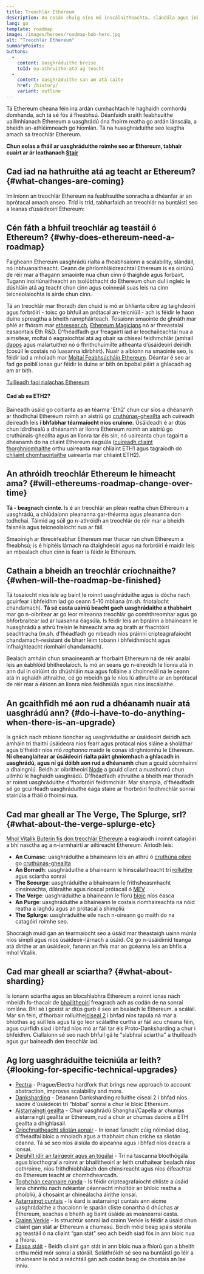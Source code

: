 ```yaml
---
title: Treochlár Ethereum
description: An cosán chuig níos mó inscálaitheachta, slándála agus inbhuanaitheachta do Ethereum.
lang: ga
template: roadmap
image: /images/heroes/roadmap-hub-hero.jpg
alt: "Treochlár Ethereum"
summaryPoints:
buttons:
  - 
    content: Uasghráduithe breise
    toId: na-athruithe-atá ag teacht
  - 
    content: Uasghráduithe san am atá caite
    href: /history/
    variant: outline
---
```


Tá Ethereum cheana féin ina ardán cumhachtach le haghaidh comhordú domhanda, ach tá sé fós á fheabhsú. Déanfaidh sraith feabhsuithe uaillmhianach Ethereum a uasghrádú óna fhoirm reatha go ardán lánscála, a bheidh an-athléimneach go hiomlán. Tá na huasghráduithe seo leagtha amach sa treochlár Ethereum.

**Chun eolas a fháil ar uasghráduithe roimhe seo ar Ethereum, tabhair cuairt ar ár leathanach [Stair](/history/)**

## Cad iad na hathruithe atá ag teacht ar Ethereum? {#what-changes-are-coming}

Imlíníonn an treochlár Ethereum na feabhsuithe sonracha a dhéanfar ar an bprótacal amach anseo. Tríd is tríd, tabharfaidh an treochlár na buntáistí seo a leanas d’úsáideoirí Ethereum:

<CardGrid>
  <RoadmapActionCard
    href="/roadmap/scaling"
    title="Idirbhearta níos saoire"
    image="scaling"
    description="Rollups are too expensive and rely on centralized components, causing users to place too much trust in their operators. The roadmap includes fixes for both of these problems."
    buttonText="More on reducing fees"
  />
  <RoadmapActionCard
    href="/roadmap/security"
    title="Slándála breise"
    image="security"
    description="Ethereum is already very secure but it can be made even stronger, ready to withstand all kinds of attack far into the future."
    buttonText="More on security"
  />
  <RoadmapActionCard
    href="/roadmap/user-experience"
    title="Taithí úsáideora níos fearr"
    image="userExperience"
    description="More support for smart contract wallets and light-weight nodes will make using Ethereum simpler and safer."
    buttonText="More on user experience"
  />
  <RoadmapActionCard
    href="/roadmap/future-proofing"
    title="Promhadh don todhchaí"
    image="futureProofing"
    description="Ethereum researchers and developers are solving tomorrow's problems today, readying the network for future generations."
    buttonText="More on future proofing"
  />
</CardGrid>

## Cén fáth a bhfuil treochlár ag teastáil ó Ethereum? {#why-does-ethereum-need-a-roadmap}

Faigheann Ethereum uasghrádú rialta a fheabhsaíonn a scalability, slándáil, nó inbhuanaitheacht. Ceann de phríomhláidreachtaí Ethereum is ea oiriúnú de réir mar a thagann smaointe nua chun cinn ó thaighde agus forbairt. Tugann inoiriúnaitheacht an tsolúbthacht do Ethereum chun dul i ngleic le dúshláin atá ag teacht chun cinn agus coinneáil suas leis na cinn teicneolaíochta is airde chun cinn.

<RoadmapImageContent title="Conas a shainítear an treochlár">

Tá an treochlár mar thoradh den chuid is mó ar bhlianta oibre ag taighdeoirí agus forbróirí - toisc go bhfuil an prótacal an-teicniúil - ach is féidir le haon duine spreagtha a bheith rannpháirteach. Tosaíonn smaointe de ghnáth mar phlé ar fhóram mar [ethresear.ch](https://ethresear.ch/), [Ethereum Magicians](https://ethereum-magicians.org/) nó ar fhreastalaí easaontais Eth R&D. D’fhéadfadh gur freagairtí iad ar leochaileachtaí nua a aimsítear, moltaí ó eagraíochtaí atá ag obair sa chiseal feidhmchlár (amhail [dapps](/glossary/#dapp) agus malartuithe) nó ó fhrithchuimilte aitheanta d’úsáideoirí deiridh (cosúil le costais nó luasanna idirbhirt). Nuair a aibíonn na smaointe seo, is féidir iad a mholadh mar [Moltaí Feabhsúcháin Ethereum](https://eips.ethereum.org/). Déantar é seo ar fad go poiblí ionas gur féidir le duine ar bith ón bpobal páirt a ghlacadh ag am ar bith.

[Tuilleadh faoi rialachas Ethereum](/rialachas/)

</RoadmapImageContent>

<InfoBanner mb={8}>
  <h4 style={{ marginTop: 0 }}>Cad ab ea ETH2?</h4>

  <p>Baineadh úsáid go coitianta as an téarma 'Eth2' chun cur síos a dhéanamh ar thodhchaí Ethereum roimh an aistriú go <a href="/glossary/#pos">cruthúnas-gheallta</a> ach cuireadh deireadh leis <strong>i bhfabhar téarmaíocht níos cruinne.</strong> Úsáideadh é ar dtús chun idirdhealú a dhéanamh ar líonra Ethereum roimh an aistriú go cruthúnais-gheallta agus an líonra tar éis sin, nó uaireanta chun tagairt a dhéanamh do na cliaint Ethereum éagsúla (<a href="/glossary/#execution-client">cuireadh cliaint fhorghníomhaithe</a> orthu uaireanta mar chliaint ETH1 agus tagraíodh do <a href="/glossary/#consensus-client">chliaint chomhaontaithe</a> uaireanta mar chliaint ETH2).</p>

</InfoBanner>

## An athróidh treochlár Ethereum le himeacht ama? {#will-ethereums-roadmap-change-over-time}

**Tá - beagnach cinnte**. Is é an treochlár an plean reatha chun Ethereum a uasghrádú, a chlúdaíonn pleananna gar-théarma agus pleananna don todhchaí. Táimid ag súil go n-athróidh an treochlár de réir mar a bheidh faisnéis agus teicneolaíocht nua ar fáil.

Smaoinigh ar threoirleabhar Ethereum mar thacar rún chun Ethereum a fheabhsú; is é hipitéis lárnach na dtaighdeoirí agus na forbróirí é maidir leis an mbealach chun cinn is fearr is féidir le Ethereum.

## Cathain a bheidh an treochlár críochnaithe? {#when-will-the-roadmap-be-finished}

Tá tosaíocht níos ísle ag baint le roinnt uasghráduithe agus is dócha nach gcuirfear i bhfeidhm iad go ceann 5-10 mbliana (m.sh. friotaíocht chandamach). **Tá sé casta uainiú beacht gach uasghrádaithe a thabhairt** mar go n-oibrítear ar go leor míreanna treochlár go comhthreomhar agus go bhforbraítear iad ar luasanna éagsúla. Is féidir leis an bpráinn a bhaineann le huasghrádú a athrú freisin le himeacht ama ag brath ar fhachtóirí seachtracha (m.sh. d’fhéadfadh go mbeadh níos práinní cripteagrafaíocht chandamach-resistant de bharr léim tobann i bhfeidhmíocht agus infhaighteacht ríomhairí chandamach).

Bealach amháin chun smaoineamh ar fhorbairt Ethereum ná de réir analaí leis an éabhlóid bhitheolaíoch. Is mó an seans go n-éireoidh le líonra atá in ann dul in oiriúint do dhúshláin nua agus folláine a choinneáil ná le ceann atá in aghaidh athraithe, cé go mbeidh gá le níos lú athruithe ar an bprótacal de réir mar a éiríonn an líonra níos feidhmiúla agus níos inscálaithe.

## An gcaithfidh mé aon rud a dhéanamh nuair atá uasghrádú ann? {#do-i-have-to-do-anything-when-there-is-an-upgrade}

Is gnách nach mbíonn tionchar ag uasghráduithe ar úsáideoirí deiridh ach amháin trí thaithí úsáideora níos fearr agus prótacal níos sláine a sholáthar agus b’fhéidir níos mó <i>roghanna</i> maidir le conas idirghníomhú le Ethereum. **Ní cheanglaítear ar úsáideoirí rialta páirt ghníomhach a ghlacadh in uasghrádú, agus ní gá dóibh aon rud a dhéanamh** chun a gcuid sócmhainní a dhaingniú. Beidh ar oibritheoirí [Node](/glossary/#node) a gcuid cliant a nuashonrú chun ullmhú le haghaidh uasghrádú. D'fhéadfadh athruithe a bheith mar thoradh ar roinnt uasghráduithe d'fhorbróirí feidhmchlár. Mar shampla, d'fhéadfadh sé go gcuirfeadh uasghráduithe éaga staire ar fhorbróirí feidhmchlár sonraí stairiúla a fháil ó fhoinsí nua.

## Cad mar gheall ar The Verge, The Splurge, srl? {#what-about-the-verge-splurge-etc}

[ Mhol Vitalik Buterin fís don treochlár Ethereum](https://x.com/VitalikButerin/status/1741190491578810445) a eagraíodh i roinnt catagóirí a bhí nasctha ag a n-iarmhairtí ar ailtireacht Ethereum. Áiríodh leis:

- **An Cumasc**: uasghráduithe a bhaineann leis an athrú ó [cruthúna oibre](/glossary/#pow) go [cruthúnas-gheallta](/glossary/#pos)
- **An Borradh**: uasghráduithe a bhaineann le hinscálaitheacht trí [rolluithe](/glossary/#rollups) agus sciartha sonraí
- **The Scourge**: uasghráduithe a bhaineann le frithsheasmhacht cinsireachta, díláraithe agus rioscaí prótacail ó [MEV](/glossary/#mev)
- **The Verge**: uasghráduithe a bhaineann le fíorú [bloic](/glossary/#block) níos éasca
- **An Purge**: uasghráduithe a bhaineann le costais ríomhaireachta na nóid reatha a laghdú agus an prótacal a shimpliú
- **The Splurge**: uasghráduithe eile nach n-oireann go maith do na catagóirí roimhe seo.

Shocraigh muid gan an téarmaíocht seo a úsáid mar theastaigh uainn múnla níos simplí agus níos úsáideoir-lárnach a úsáid. Cé go n-úsáidimid teanga atá dírithe ar an úsáideoir, fanann an fhís mar an gcéanna leis an bhfís a mhol Vitalik.

## Cad mar gheall ar sciartha? {#what-about-sharding}

Is ionann  sciartha agus an blocshlabhra Ethereum a roinnt ionas nach mbeidh fo-thacair de [bhailitheoirí](/glossary/#validator) freagrach ach as codán de na sonraí iomlána. Bhí sé i gceist ar dtús gurb é seo an bealach le Ethereum. a scáláil. Mar sin féin, d'fhorbair rolluithe[lciseal 2](/glossary/#layer-2) i bhfad níos tapúla ná mar a bhíothas ag súil leis agus tá go leor scálaithe curtha ar fáil acu cheana féin, agus cuirfidh siad i bhfad níos mó ar fáil tar éis Proto-Danksharding a chur i bhfeidhm. Ciallaíonn sé seo nach bhfuil gá le "slabhraí sciartha" a thuilleadh agus gur baineadh den treochlár iad.

## Ag lorg uasghráduithe teicniúla ar leith? {#looking-for-specific-technical-upgrades}

- [Pectra](/roadmap/pectra) - Prague/Electra hardfork that brings new approach to account abstraction, improves scalability and more.
- [Danksharding](/roadmap/danksharding) - Déanann Danksharding rolluithe ciseal 2 i bhfad níos saoire d'úsáideoirí trí “blobaí” sonraí a chur le bloic Ethereum.
- [Aistarraingtí geallta](/staking/backals) - Chuir uasghrádú Shanghai/Capella ar chumas aistarraingtí geallta ar Ethereum, rud a chuir ar chumas daoine a ETH geallta a dhíghlasáil.
- [Críochnaitheacht sliotán aonair](/roadmap/single-slot-finality) - In ionad fanacht cúig nóiméad déag, d'fhéadfaí bloic a mholadh agus a thabhairt chun críche sa sliotán céanna. Tá sé seo níos áisiúla do aipeanna agus i bhfad níos deacra a ionsaí.
- [Deighilt idir an tairgeoir agus an tógálaí](/roadmap/pbs) - Trí na tascanna blocthógála agus blocthograí a roinnt ar bhailitheoirí ar leith cruthaítear bealach níos cothroime, níos frithdhíobhálach don chinsireacht agus níos éifeachtaí do Ethereum teacht ar chomhdhearcadh.
- [Toghchán ceannaire rúnda](/roadmap/secret-leader-election) - Is féidir cripteagrafaíocht chliste a úsáid lena chinntiú nach ndéantar céannacht mholtóir an bhloic reatha a phoibliú, á chosaint ar chineálacha áirithe ionsaí.
- [Astarraingt cuntais](/roadmap/account-abstraction) - Is éard is astarraingt cuntais ann aicme uasghrádaithe a thacaíonn le sparán cliste conartha ó dhúchas ar Ethereum, seachas a bheith ag baint úsáide as meánearraí casta.
- [Crainn Verkle](/roadmap/verkle-trees) - Is struchtúr sonraí iad crainn Verkle is féidir a úsáid chun cliaint gan stát ar Ethereum a chumasú. Beidh méid beag spáis stórála ag teastáil ó na cliaint “gan stát” seo ach beidh siad fós in ann bloic nua a fhíorú.
- [Easpa stáit](/roadmap/statelessness) - Beidh cliaint gan stát in ann bloic nua a fhíorú gan a bheith orthu méid mór sonraí a stóráil. Soláthróidh sé seo na buntáistí go léir a bhaineann le nód a reáchtáil gan ach codán beag de chostais an lae inniu.
